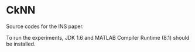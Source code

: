 CkNN
====

Source codes for the INS paper.

To run the experiments, JDK 1.6 and MATLAB Compiler Runtime (8.1) should be installed.



